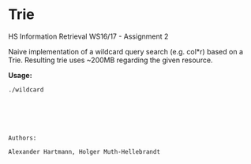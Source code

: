 # Trie
HS Information Retrieval WS16/17 - Assignment 2


Naive implementation of a wildcard query search (e.g. col\*r) based on a Trie.
Resulting trie uses ~200MB regarding the given resource. 


**Usage:**

```
./wildcard
 
 
 
  
  
  
Authors:

Alexander Hartmann, Holger Muth-Hellebrandt
